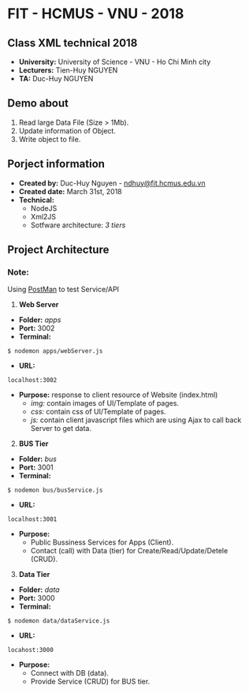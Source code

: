 # FIT - HCMUS - VNU - 2018

## __Class__ XML technical 2018

* __University:__ University of Science - VNU - Ho Chi Minh city
* __Lecturers:__ Tien-Huy NGUYEN
* __TA:__ Duc-Huy NGUYEN

## Demo about

1. Read large Data File (Size > 1Mb).
2. Update information of Object.
3. Write object to file.

## Porject information

* __Created by:__ Duc-Huy Nguyen - ndhuy@fit.hcmus.edu.vn
* __Created date:__ March 31st, 2018
* __Technical:__
    * NodeJS
    * Xml2JS
    * Sotfware architecture: _3 tiers_

## Project Architecture
### Note:
Using [PostMan](https://www.getpostman.com/apps) to test Service/API

1. __Web Server__

* __Folder:__ _apps_
* __Port:__ 3002
* __Terminal:__
```
$ nodemon apps/webServer.js
```
* __URL:__ 
```
localhost:3002
```
* __Purpose:__ response to client resource of Website (index.html)
    * _img:_ contain images of UI/Template of pages.
    * _css:_ contain css of UI/Template of pages.
    * _js:_ contain client javascript files which are using Ajax to call back Server to get data.

2. __BUS Tier__

* __Folder:__ _bus_
* __Port:__ 3001
* __Terminal:__
```
$ nodemon bus/busService.js
```
* __URL:__
```
localhost:3001
```
* __Purpose:__
    * Public Bussiness Services for Apps (Client).
    * Contact (call) with Data (tier) for Create/Read/Update/Detele (CRUD).

3. __Data Tier__

* __Folder:__ _data_
* __Port:__ 3000
* __Terminal:__
```
$ nodemon data/dataService.js
```
* __URL:__
```
locahost:3000
```
* __Purpose:__
    * Connect with DB (data).
    * Provide Service (CRUD) for BUS tier.